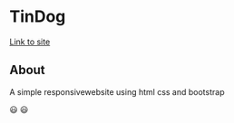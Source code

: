 # TinDog #
[Link to site](https://tanmayarora11.github.io/tindog/index.html "Named link title")  

## About ##
A simple responsivewebsite using html css and bootstrap

:smiley:  :smiley:
